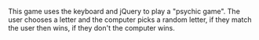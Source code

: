 This game uses the keyboard and jQuery to play a "psychic game". The user chooses a letter and the computer picks a random letter, if they match
the user then wins, if they don't the computer wins. 

